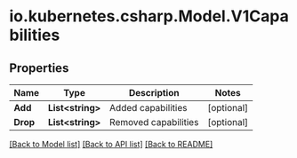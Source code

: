 # io.kubernetes.csharp.Model.V1Capabilities
## Properties

Name | Type | Description | Notes
------------ | ------------- | ------------- | -------------
**Add** | **List&lt;string&gt;** | Added capabilities | [optional] 
**Drop** | **List&lt;string&gt;** | Removed capabilities | [optional] 

[[Back to Model list]](../README.md#documentation-for-models) [[Back to API list]](../README.md#documentation-for-api-endpoints) [[Back to README]](../README.md)


